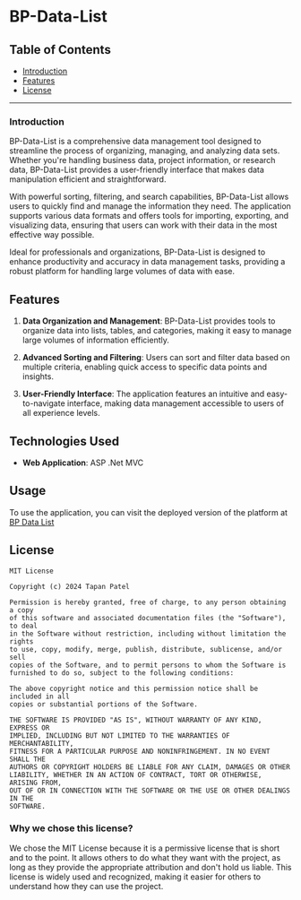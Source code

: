 # BP-Data-List

## Table of Contents

- [Introduction](#introduction)
- [Features](#features)
- [License](#license)

---

### Introduction

BP-Data-List is a comprehensive data management tool designed to streamline the process of organizing, managing, and analyzing data sets. Whether you're handling business data, project information, or research data, BP-Data-List provides a user-friendly interface that makes data manipulation efficient and straightforward.

With powerful sorting, filtering, and search capabilities, BP-Data-List allows users to quickly find and manage the information they need. The application supports various data formats and offers tools for importing, exporting, and visualizing data, ensuring that users can work with their data in the most effective way possible.

Ideal for professionals and organizations, BP-Data-List is designed to enhance productivity and accuracy in data management tasks, providing a robust platform for handling large volumes of data with ease.


## Features 

1. **Data Organization and Management**: BP-Data-List provides tools to organize data into lists, tables, and categories, making it easy to manage large volumes of information efficiently.

2. **Advanced Sorting and Filtering**: Users can sort and filter data based on multiple criteria, enabling quick access to specific data points and insights.

4. **User-Friendly Interface**: The application features an intuitive and easy-to-navigate interface, making data management accessible to users of all experience levels.


## Technologies Used

- **Web Application**: ASP .Net MVC


## Usage

To use the application, you can visit the deployed version of the platform at [BP Data List](https://github.com/Tapan08/BP-Data-List)



## License

```plaintext
MIT License

Copyright (c) 2024 Tapan Patel

Permission is hereby granted, free of charge, to any person obtaining a copy
of this software and associated documentation files (the "Software"), to deal
in the Software without restriction, including without limitation the rights
to use, copy, modify, merge, publish, distribute, sublicense, and/or sell
copies of the Software, and to permit persons to whom the Software is
furnished to do so, subject to the following conditions:

The above copyright notice and this permission notice shall be included in all
copies or substantial portions of the Software.

THE SOFTWARE IS PROVIDED "AS IS", WITHOUT WARRANTY OF ANY KIND, EXPRESS OR
IMPLIED, INCLUDING BUT NOT LIMITED TO THE WARRANTIES OF MERCHANTABILITY,
FITNESS FOR A PARTICULAR PURPOSE AND NONINFRINGEMENT. IN NO EVENT SHALL THE
AUTHORS OR COPYRIGHT HOLDERS BE LIABLE FOR ANY CLAIM, DAMAGES OR OTHER
LIABILITY, WHETHER IN AN ACTION OF CONTRACT, TORT OR OTHERWISE, ARISING FROM,
OUT OF OR IN CONNECTION WITH THE SOFTWARE OR THE USE OR OTHER DEALINGS IN THE
SOFTWARE.
```
### Why we chose this license?

We chose the MIT License because it is a permissive license that is short and to the point. It allows others to do what they want with the project, as long as they provide the appropriate attribution and don't hold us liable. This license is widely used and recognized, making it easier for others to understand how they can use the project.



 
